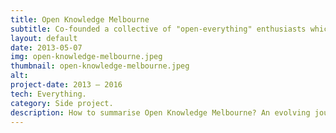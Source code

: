 ```yaml
---
title: Open Knowledge Melbourne
subtitle: Co-founded a collective of "open-everything" enthusiasts which ran dozens of community-building events.
layout: default
date: 2013-05-07
img: open-knowledge-melbourne.jpeg
thumbnail: open-knowledge-melbourne.jpeg
alt: 
project-date: 2013 – 2016
tech: Everything.
category: Side project.
description: How to summarise Open Knowledge Melbourne? An evolving journey of community building, open-everything technical-exploration and a "why not" attitude. We formed the group in April 2013 after a "<a href="https://au.okfn.org/2013/04/12/data-hack-map/">Data Hack</a>" course at The Age in which we taught participants to make maps using modern cartography tools. Maia Sauren, Fiona Tweedie, Craig Butt and I were the initial "Open Knowledge ambassadors", with David Flanders instigating the group. Over the years, we ran <a href="https://www.meetup.com/en-AU/Open-Knowledge-Melbourne/events/past">nearly 150 events</a>, from epic hackathons such as GovHack and HealthHack and high-profile speakers, to big social meetups and "shut up and hack nights" where anyone from government, academia, the private sector or elsewhere could cross paths and work on improving knowledge flow.
---
```

